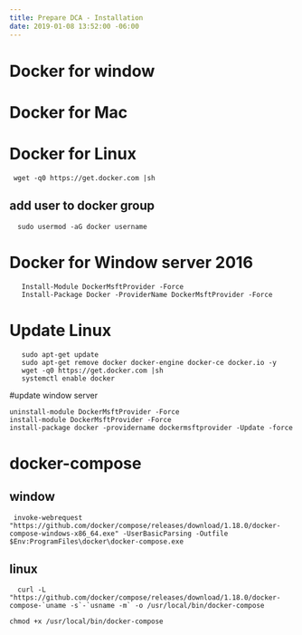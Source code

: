 ```yaml
---
title: Prepare DCA - Installation
date: 2019-01-08 13:52:00 -06:00
---
```



<!--more-->

# Docker for window
# Docker for Mac
# Docker for Linux
 ```
  wget -q0 https://get.docker.com |sh
 ```
  ## add user to docker group
```
  sudo usermod -aG docker username
```
# Docker for Window server 2016
```
   Install-Module DockerMsftProvider -Force
   Install-Package Docker -ProviderName DockerMsftProvider -Force
```
# Update Linux
```
   sudo apt-get update
   sudo apt-get remove docker docker-engine docker-ce docker.io -y
   wget -q0 https://get.docker.com |sh
   systemctl enable docker
```

#update window server
```
uninstall-module DockerMsftProvider -Force
install-module DockerMsftProvider -Force
install-package docker -providername dockermsftprovider -Update -force
```

# docker-compose

## window
```
 invoke-webrequest "https://github.com/docker/compose/releases/download/1.18.0/docker-compose-windows-x86_64.exe" -UserBasicParsing -Outfile $Env:ProgramFiles\docker\docker-compose.exe
```

## linux

```
  curl -L "https://github.com/docker/compose/releases/download/1.18.0/docker-compose-`uname -s`-`usname -m` -o /usr/local/bin/docker-compose

chmod +x /usr/local/bin/docker-compose
```
